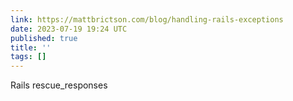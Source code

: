 ```yaml
---
link: https://mattbrictson.com/blog/handling-rails-exceptions
date: 2023-07-19 19:24 UTC
published: true
title: ''
tags: []
---
```


Rails rescue_responses
